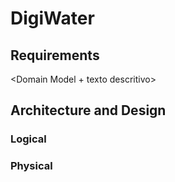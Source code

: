 # DigiWater

<Product Vision>

<Equipa>

<Features>

## Requirements
<Domain Model + texto descritivo>

## Architecture and Design 

### Logical
<Diagrama>
<Texto descritivo>

### Physical
<Diagrama>
<Texto descritivo>
